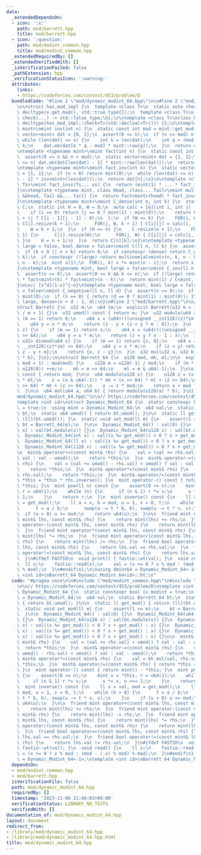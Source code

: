 ```yaml
---
data:
  _extendedDependsOn:
  - icon: ':x:'
    path: mod/barrett.hpp
    title: mod/barrett.hpp
  - icon: ':question:'
    path: mod/modint_common.hpp
    title: mod/modint_common.hpp
  _extendedRequiredBy: []
  _extendedVerifiedWith: []
  _isVerificationFailed: false
  _pathExtension: hpp
  _verificationStatusIcon: ':warning:'
  attributes:
    links:
    - https://codeforces.com/contest/453/problem/D
  bundledCode: "#line 2 \"mod/dynamic_modint_64.hpp\"\n\n#line 2 \"mod/modint_common.hpp\"\
    \n\nstruct has_mod_impl {\n  template <class T>\n  static auto check(T &&x) ->\
    \ decltype(x.get_mod(), std::true_type{});\n  template <class T>\n  static auto\
    \ check(...) -> std::false_type;\n};\n\ntemplate <class T>\nclass has_mod : public\
    \ decltype(has_mod_impl::check<T>(std::declval<T>())) {};\n\ntemplate <typename\
    \ mint>\nmint inv(int n) {\n  static const int mod = mint::get_mod();\n  static\
    \ vector<mint> dat = {0, 1};\n  assert(0 <= n);\n  if (n >= mod) n %= mod;\n \
    \ while (len(dat) <= n) {\n    int k = len(dat);\n    int q = (mod + k - 1) /\
    \ k;\n    dat.eb(dat[k * q - mod] * mint::raw(q));\n  }\n  return dat[n];\n}\n\
    \ntemplate <typename mint>\nmint fact(int n) {\n  static const int mod = mint::get_mod();\n\
    \  assert(0 <= n && n < mod);\n  static vector<mint> dat = {1, 1};\n  while (len(dat)\
    \ <= n) dat.eb(dat[len(dat) - 1] * mint::raw(len(dat)));\n  return dat[n];\n}\n\
    \ntemplate <typename mint>\nmint fact_inv(int n) {\n  static vector<mint> dat\
    \ = {1, 1};\n  if (n < 0) return mint(0);\n  while (len(dat) <= n) dat.eb(dat[len(dat)\
    \ - 1] * inv<mint>(len(dat)));\n  return dat[n];\n}\n\ntemplate <class mint, class...\
    \ Ts>\nmint fact_invs(Ts... xs) {\n  return (mint(1) * ... * fact_inv<mint>(xs));\n\
    }\n\ntemplate <typename mint, class Head, class... Tail>\nmint multinomial(Head\
    \ &&head, Tail &&... tail) {\n  return fact<mint>(head) * fact_invs<mint>(std::forward<Tail>(tail)...);\n\
    }\n\ntemplate <typename mint>\nmint C_dense(int n, int k) {\n  static vvc<mint>\
    \ C;\n  static int H = 0, W = 0;\n  auto calc = [&](int i, int j) -> mint {\n\
    \    if (i == 0) return (j == 0 ? mint(1) : mint(0));\n    return C[i - 1][j]\
    \ + (j ? C[i - 1][j - 1] : 0);\n  };\n  if (W <= k) {\n    FOR(i, H) {\n     \
    \ C[i].resize(k + 1);\n      FOR(j, W, k + 1) { C[i][j] = calc(i, j); }\n    }\n\
    \    W = k + 1;\n  }\n  if (H <= n) {\n    C.resize(n + 1);\n    FOR(i, H, n +\
    \ 1) {\n      C[i].resize(W);\n      FOR(j, W) { C[i][j] = calc(i, j); }\n   \
    \ }\n    H = n + 1;\n  }\n  return C[n][k];\n}\n\ntemplate <typename mint, bool\
    \ large = false, bool dense = false>\nmint C(ll n, ll k) {\n  assert(n >= 0);\n\
    \  if (k < 0 || n < k) return 0;\n  if constexpr (dense) return C_dense<mint>(n,\
    \ k);\n  if constexpr (!large) return multinomial<mint>(n, k, n - k);\n  k = min(k,\
    \ n - k);\n  mint x(1);\n  FOR(i, k) x *= mint(n - i);\n  return x * fact_inv<mint>(k);\n\
    }\n\ntemplate <typename mint, bool large = false>\nmint C_inv(ll n, ll k) {\n\
    \  assert(n >= 0);\n  assert(0 <= k && k <= n);\n  if (!large) return fact_inv<mint>(n)\
    \ * fact<mint>(k) * fact<mint>(n - k);\n  return mint(1) / C<mint, 1>(n, k);\n\
    }\n\n// [x^d](1-x)^{-n}\ntemplate <typename mint, bool large = false, bool dense\
    \ = false>\nmint C_negative(ll n, ll d) {\n  assert(n >= 0);\n  if (d < 0) return\
    \ mint(0);\n  if (n == 0) { return (d == 0 ? mint(1) : mint(0)); }\n  return C<mint,\
    \ large, dense>(n + d - 1, d);\n}\n#line 2 \"mod/barrett.hpp\"\n\n// https://github.com/atcoder/ac-library/blob/master/atcoder/internal_math.hpp\n\
    struct Barrett {\n  u32 m;\n  u64 im;\n  explicit Barrett(u32 m = 1) : m(m), im(u64(-1)\
    \ / m + 1) {}\n  u32 umod() const { return m; }\n  u32 modulo(u64 z) {\n    if\
    \ (m == 1) return 0;\n    u64 x = (u64)(((unsigned __int128)(z)*im) >> 64);\n\
    \    u64 y = x * m;\n    return (z - y + (z < y ? m : 0));\n  }\n  u64 floor(u64\
    \ z) {\n    if (m == 1) return z;\n    u64 x = (u64)(((unsigned __int128)(z)*im)\
    \ >> 64);\n    u64 y = x * m;\n    return (z < y ? x - 1 : x);\n  }\n  pair<u64,\
    \ u32> divmod(u64 z) {\n    if (m == 1) return {z, 0};\n    u64 x = (u64)(((unsigned\
    \ __int128)(z)*im) >> 64);\n    u64 y = x * m;\n    if (z < y) return {x - 1,\
    \ z - y + m};\n    return {x, z - y};\n  }\n  u32 mul(u32 a, u32 b) { return modulo(u64(a)\
    \ * b); }\n};\n\nstruct Barrett_64 {\n  u128 mod, mh, ml;\n\n  explicit Barrett_64(u64\
    \ mod = 1) : mod(mod) {\n    u128 m = u128(-1) / mod;\n    if (m * mod + mod ==\
    \ u128(0)) ++m;\n    mh = m >> 64;\n    ml = m & u64(-1);\n  }\n\n  u64 umod()\
    \ const { return mod; }\n\n  u64 modulo(u128 x) {\n    u128 z = (x & u64(-1))\
    \ * ml;\n    z = (x & u64(-1)) * mh + (x >> 64) * ml + (z >> 64);\n    z = (x\
    \ >> 64) * mh + (z >> 64);\n    x -= z * mod;\n    return x < mod ? x : x - mod;\n\
    \  }\n\n  u64 mul(u64 a, u64 b) { return modulo(u128(a) * b); }\n};\n#line 5 \"\
    mod/dynamic_modint_64.hpp\"\n\n// https://codeforces.com/contest/453/problem/D\n\
    template <int id>\nstruct Dynamic_Modint_64 {\n  static constexpr bool is_modint\
    \ = true;\n  using mint = Dynamic_Modint_64;\n  u64 val;\n  static Barrett_64\
    \ bt;\n  static u64 umod() { return bt.umod(); }\n\n  static ll get_mod() { return\
    \ (ll)(bt.umod()); }\n  static void set_mod(ll m) {\n    assert(1 <= m);\n   \
    \ bt = Barrett_64(m);\n  }\n\n  Dynamic_Modint_64() : val(0) {}\n  Dynamic_Modint_64(u64\
    \ x) : val(bt.modulo(x)) {}\n  Dynamic_Modint_64(u128 x) : val(bt.modulo(x)) {}\n\
    \  Dynamic_Modint_64(int x) : val((x %= get_mod()) < 0 ? x + get_mod() : x) {}\n\
    \  Dynamic_Modint_64(ll x) : val((x %= get_mod()) < 0 ? x + get_mod() : x) {}\n\
    \  Dynamic_Modint_64(i128 x) : val((x %= get_mod()) < 0 ? x + get_mod() : x) {}\n\
    \n  mint& operator+=(const mint& rhs) {\n    val = (val += rhs.val) < umod() ?\
    \ val : val - umod();\n    return *this;\n  }\n  mint& operator-=(const mint&\
    \ rhs) {\n    val = (val += umod() - rhs.val) < umod() ? val : val - umod();\n\
    \    return *this;\n  }\n  mint& operator*=(const mint& rhs) {\n    val = bt.mul(val,\
    \ rhs.val);\n    return *this;\n  }\n  mint& operator/=(const mint& rhs) { return\
    \ *this = *this * rhs.inverse(); }\n  mint operator-() const { return mint() -\
    \ *this; }\n  mint pow(ll n) const {\n    assert(0 <= n);\n    mint x = *this,\
    \ r = u64(1);\n    while (n) {\n      if (n & 1) r *= x;\n      x *= x, n >>=\
    \ 1;\n    }\n    return r;\n  }\n  mint inverse() const {\n    ll x = val, mod\
    \ = get_mod();\n    ll a = x, b = mod, u = 1, v = 0, t;\n    while (b > 0) {\n\
    \      t = a / b;\n      swap(a -= t * b, b), swap(u -= t * v, v);\n    }\n  \
    \  if (u < 0) u += mod;\n    return u64(u);\n  }\n\n  friend mint operator+(const\
    \ mint& lhs, const mint& rhs) {\n    return mint(lhs) += rhs;\n  }\n  friend mint\
    \ operator-(const mint& lhs, const mint& rhs) {\n    return mint(lhs) -= rhs;\n\
    \  }\n  friend mint operator*(const mint& lhs, const mint& rhs) {\n    return\
    \ mint(lhs) *= rhs;\n  }\n  friend mint operator/(const mint& lhs, const mint&\
    \ rhs) {\n    return mint(lhs) /= rhs;\n  }\n  friend bool operator==(const mint&\
    \ lhs, const mint& rhs) {\n    return lhs.val == rhs.val;\n  }\n  friend bool\
    \ operator!=(const mint& lhs, const mint& rhs) {\n    return lhs.val != rhs.val;\n\
    \  }\n#ifdef FASTIO\n  void print() { fastio::wt(val); }\n  void read() {\n  \
    \  ll x;\n    fastio::read(x);\n    val = (x >= 0 ? x % mod : (mod - (-x) % mod)\
    \ % mod);\n  }\n#endif\n};\n\nusing dmint64 = Dynamic_Modint_64<-1>;\ntemplate\
    \ <int id>\nBarrett_64 Dynamic_Modint_64<id>::bt;\n"
  code: "#pragma once\n\n#include \"mod/modint_common.hpp\"\n#include \"mod/barrett.hpp\"\
    \n\n// https://codeforces.com/contest/453/problem/D\ntemplate <int id>\nstruct\
    \ Dynamic_Modint_64 {\n  static constexpr bool is_modint = true;\n  using mint\
    \ = Dynamic_Modint_64;\n  u64 val;\n  static Barrett_64 bt;\n  static u64 umod()\
    \ { return bt.umod(); }\n\n  static ll get_mod() { return (ll)(bt.umod()); }\n\
    \  static void set_mod(ll m) {\n    assert(1 <= m);\n    bt = Barrett_64(m);\n\
    \  }\n\n  Dynamic_Modint_64() : val(0) {}\n  Dynamic_Modint_64(u64 x) : val(bt.modulo(x))\
    \ {}\n  Dynamic_Modint_64(u128 x) : val(bt.modulo(x)) {}\n  Dynamic_Modint_64(int\
    \ x) : val((x %= get_mod()) < 0 ? x + get_mod() : x) {}\n  Dynamic_Modint_64(ll\
    \ x) : val((x %= get_mod()) < 0 ? x + get_mod() : x) {}\n  Dynamic_Modint_64(i128\
    \ x) : val((x %= get_mod()) < 0 ? x + get_mod() : x) {}\n\n  mint& operator+=(const\
    \ mint& rhs) {\n    val = (val += rhs.val) < umod() ? val : val - umod();\n  \
    \  return *this;\n  }\n  mint& operator-=(const mint& rhs) {\n    val = (val +=\
    \ umod() - rhs.val) < umod() ? val : val - umod();\n    return *this;\n  }\n \
    \ mint& operator*=(const mint& rhs) {\n    val = bt.mul(val, rhs.val);\n    return\
    \ *this;\n  }\n  mint& operator/=(const mint& rhs) { return *this = *this * rhs.inverse();\
    \ }\n  mint operator-() const { return mint() - *this; }\n  mint pow(ll n) const\
    \ {\n    assert(0 <= n);\n    mint x = *this, r = u64(1);\n    while (n) {\n \
    \     if (n & 1) r *= x;\n      x *= x, n >>= 1;\n    }\n    return r;\n  }\n\
    \  mint inverse() const {\n    ll x = val, mod = get_mod();\n    ll a = x, b =\
    \ mod, u = 1, v = 0, t;\n    while (b > 0) {\n      t = a / b;\n      swap(a -=\
    \ t * b, b), swap(u -= t * v, v);\n    }\n    if (u < 0) u += mod;\n    return\
    \ u64(u);\n  }\n\n  friend mint operator+(const mint& lhs, const mint& rhs) {\n\
    \    return mint(lhs) += rhs;\n  }\n  friend mint operator-(const mint& lhs, const\
    \ mint& rhs) {\n    return mint(lhs) -= rhs;\n  }\n  friend mint operator*(const\
    \ mint& lhs, const mint& rhs) {\n    return mint(lhs) *= rhs;\n  }\n  friend mint\
    \ operator/(const mint& lhs, const mint& rhs) {\n    return mint(lhs) /= rhs;\n\
    \  }\n  friend bool operator==(const mint& lhs, const mint& rhs) {\n    return\
    \ lhs.val == rhs.val;\n  }\n  friend bool operator!=(const mint& lhs, const mint&\
    \ rhs) {\n    return lhs.val != rhs.val;\n  }\n#ifdef FASTIO\n  void print() {\
    \ fastio::wt(val); }\n  void read() {\n    ll x;\n    fastio::read(x);\n    val\
    \ = (x >= 0 ? x % mod : (mod - (-x) % mod) % mod);\n  }\n#endif\n};\n\nusing dmint64\
    \ = Dynamic_Modint_64<-1>;\ntemplate <int id>\nBarrett_64 Dynamic_Modint_64<id>::bt;\n"
  dependsOn:
  - mod/modint_common.hpp
  - mod/barrett.hpp
  isVerificationFile: false
  path: mod/dynamic_modint_64.hpp
  requiredBy: []
  timestamp: '2023-11-06 21:46:03+09:00'
  verificationStatus: LIBRARY_NO_TESTS
  verifiedWith: []
documentation_of: mod/dynamic_modint_64.hpp
layout: document
redirect_from:
- /library/mod/dynamic_modint_64.hpp
- /library/mod/dynamic_modint_64.hpp.html
title: mod/dynamic_modint_64.hpp
---
```

